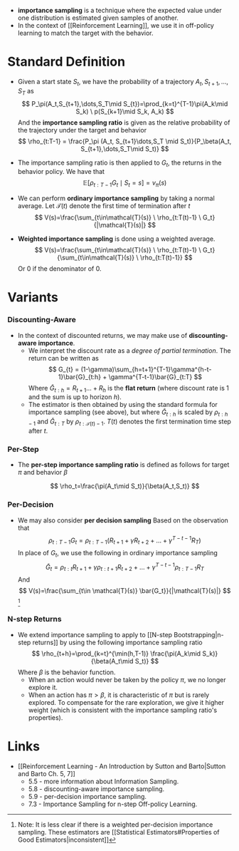* **importance sampling** is a technique  where the expected value under one distribution is estimated given samples of another.
* In the context of [[Reinforcement Learning]], we use it in off-policy learning to match the target with the behavior.

# Standard Definition

* Given a start state $S_t$, we have the probability of a trajectory $A_{t}, S_{t+1}, \dots, S_T$ as
  $$
  P_\pi(A_t,S_{t+1},\dots,S_T\mid S_{t})=\prod_{k=t}^{T-1}\pi(A_k\mid S_k) \ p(S_{k+1}\mid S_k, A_k)
  $$
  And the **importance sampling ratio** is given as the relative probability of the trajectory under the target and behavior 
  $$
  \rho_{t:T-1} = \frac{P_\pi (A_t, S_{t+1}\dots,S_T \mid S_t)}{P_\beta(A_t, S_{t+1},\dots,S_T\mid S_t)}
  $$
  
* The importance sampling ratio is then applied to $G_t$, the returns in the behavior policy. We have that 
  $$
  \mathbb{E}[\rho _{t:T-1}G_t\mid S_t=s] = v_\pi(s)
  $$
  
* We can perform **ordinary importance sampling** by taking a normal average. Let $\mathcal{T}(t)$ denote the first time of termination after $t$  
  $$
  V(s)=\frac{\sum_{t\in\mathcal{T}(s)} \ \rho_{t:T(t)-1} \ G_t}{|\mathcal{T}(s)|}
  $$
* **Weighted importance sampling** is done using a weighted average. 
  $$
  V(s)=\frac{\sum_{t\in\mathcal{T}(s)} \ \rho_{t:T(t)-1} \ G_t}{\sum_{t\in\mathcal{T}(s)}  \ \rho_{t:T(t)-1}}
  $$
  Or $0$ if the denominator of $0$.

# Variants
### Discounting-Aware
* In the context of discounted returns, we may make use of **discounting-aware importance**. 
	* We interpret the discount rate as a *degree of partial termination*. The return can be written as 
	  $$
	  G_{t} = (1-\gamma)\sum_{h=t+1}^{T-1}\gamma^{h-t-1}\bar{G}_{t:h} + \gamma^{T-t-1}\bar{G}_{t:T}
	  $$
	  Where $\bar{G}_{t:h}=R_{t+1}\dots+R_h$ is the **flat return**  (where discount rate is $1$ and the sum is up to horizon $h$).
	* The estimator is then obtained by using the standard formula for importance sampling (see above), but where $\bar{G}_{t:h}$ is scaled by $\rho_{t:h-1}$ and $\bar{G}_{t:T}$ by $\rho_{t:\mathcal{T}(t)-1}$. $T(t)$ denotes the first termination time step after $t$.

### Per-Step
* The **per-step importance sampling ratio** is defined as follows for target $\pi$ and behavior $\beta$
  
  $$
  \rho_t=\frac{\pi(A_t\mid S_t)}{\beta(A_t,S_t)}
  $$
  
### Per-Decision
* We may also consider **per decision sampling** Based on the observation that 
  $$
  \rho_{t:T-1}G_t=\rho_{t:T-1}(R_{t+1}+\gamma R_{t+2} + \dots +\gamma^{T-t-1}R_T)
  $$
  In place of $G_t$, we use the following in ordinary importance sampling 
  $$
  \bar{G}_t = \rho_{t:t}R_{t+1} +\gamma\rho_{t:t+1} R_{t+2} + \dots + \gamma^{T-t-1}\rho_{t:T-1}R_T
  $$
  And 
  $$
  V(s)=\frac{\sum_{t\in \mathcal{T}(s)} \bar{G_t}}{|\mathcal{T}(s)|}
  $$
  [^a]
[^a]: Note: It is less clear if there is a weighted per-decision importance sampling. These estimators are [[Statistical Estimators#Properties of Good Estimators|inconsistent]]

### N-step Returns 
* We extend importance sampling to apply to [[N-step Bootstrapping|n-step returns]] by using the following importance sampling ratio
  $$
  \rho_{t+h}=\prod_{k=t}^{\min(h,T-1)} \frac{\pi(A_k\mid S_k)}{\beta(A_t\mid S_t)}
  $$
  Where $\beta$ is the behavior function.
	* When an action would never be taken by the policy $\pi$, we no longer explore it.
	* When an action has $\pi>\beta$, it is characteristic of $\pi$ but is rarely explored. To compensate for the rare exploration, we give it higher weight (which is consistent with the importance sampling ratio's properties).

# Links
* [[Reinforcement Learning - An Introduction by Sutton and Barto|Sutton and Barto Ch. 5, 7]]
	* 5.5 - more information about Information Sampling.
	* 5.8 -  discounting-aware importance sampling.
	* 5.9 - per-decision importance sampling.
	* 7.3 - Importance Sampling for n-step Off-policy Learning.
